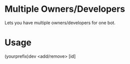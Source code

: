 # Multiple Owners/Developers
Lets you have multiple owners/developers for one bot.

# Usage 
(yourprefix)dev <add/remove> [id]
